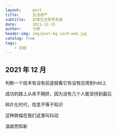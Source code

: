```yaml
---
layout:     post
title:      生活资产
subtitle:   日常生活思考总结
date:       2021-12-15
author:     马顿
header-img: img/post-bg-ios9-web.jpg
catalog: true
tags:
    - 总结
--- 
```


## 2021 年 12 月

判断一个技术有没有前途就看它有没有应用到hdd上

成功的路上从来不拥挤，因为没有几个人能坚持到最后

碎片化时代，信息不等于知识

这种跌幅在我们这里叫抖动

温故而知新
